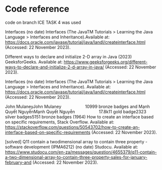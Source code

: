 # Code reference 


code on branch ICE TASK 4 was used

Interfaces (no date) Interfaces (The JavaTM Tutorials &gt; Learning the Java Language &gt; Interfaces and Inheritance).Available at: https://docs.oracle.com/javase/tutorial/java/IandI/createinterface.html (Accessed: 22 November 2023). 

Different ways to declare and initialize 2-D array in Java (2023) GeeksforGeeks. Available at: https://www.geeksforgeeks.org/different-ways-to-declare-and-initialize-2-d-array-in-java/ (Accessed: 22 November 2023). 

Interfaces (no date) Interfaces (The JavaTM Tutorials &gt; Learning the Java Language &gt; Interfaces and Inheritance). Available at: https://docs.oracle.com/javase/tutorial/java/IandI/createinterface.html (Accessed: 22 November 2023). 

John MulaneyJohn Mulaney&nbsp; &nbsp; &nbsp; &nbsp; &nbsp; &nbsp; &nbsp; &nbsp; &nbsp; &nbsp; 10999 bronze badges and Mạnh Quyết NguyễnMạnh Quyết Nguyễn&nbsp; &nbsp; &nbsp; &nbsp; &nbsp; &nbsp; &nbsp; &nbsp; &nbsp; &nbsp; 17.8k11 gold badge2323 silver badges5151 bronze badges (1964) How to create an interface based on specific requirements, Stack Overflow. Available at: https://stackoverflow.com/questions/50543702/how-to-create-an-interface-based-on-specific-requirements (Accessed: 22 November 2023). 

[solved] Q11 contain a twodimensional array to contain three property - software development (IPMA6212) (no date) Studocu. Available at: https://www.studocu.com/en-za/messages/question/4655379/q11-contain-a-two-dimensional-array-to-contain-three-property-sales-for-january-february-and (Accessed: 22 November 2023). 


